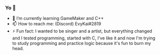 ### Yo 👋

- 🌱 I’m currently learning GameMaker and C++
- 📫 How to reach me: (Discord) EvyKai#2819
- ⚡ Fun fact: I wanted to be singer and a artist, but everything changed and I tested programming, started with C, I've like it and now I'm trying to study programming and practice logic because it's fun to burn my head.
